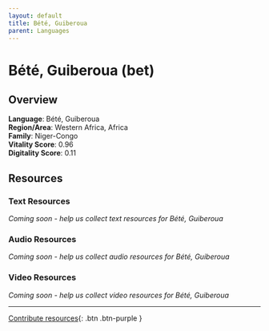 ```yaml
---
layout: default
title: Bété, Guiberoua
parent: Languages
---
```


# Bété, Guiberoua (bet)

## Overview

**Language**: Bété, Guiberoua  
**Region/Area**: Western Africa, Africa  
**Family**: Niger-Congo  
**Vitality Score**: 0.96  
**Digitality Score**: 0.11  

## Resources

### Text Resources
*Coming soon - help us collect text resources for Bété, Guiberoua*

### Audio Resources
*Coming soon - help us collect audio resources for Bété, Guiberoua*

### Video Resources
*Coming soon - help us collect video resources for Bété, Guiberoua*

---

[Contribute resources](https://fairtrain.github.io/){: .btn .btn-purple }
